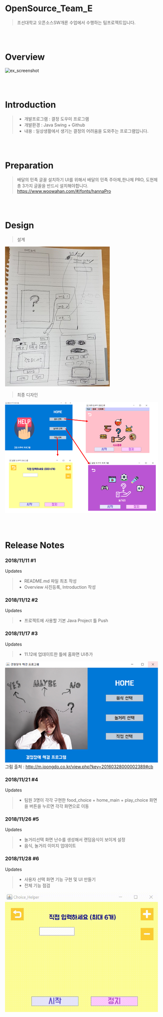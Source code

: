 # OpenSource_Team_E
>    조선대학교 오픈소스SW개론 수업에서 수행하는 팀프로젝트입니다.

<br/><br/>

# Overview

![ex_screenshot](./img/overview.gif)          


<br/><br/>



# Introduction
> * 개발프로그램 : 결정 도우미 프로그램
> * 개발환경 : Java Swing + Github
> * 내용 : 일상생활에서 생기는 결정의 어려움을 도와주는 프로그램입니다.       

<br/><br/>

# Preparation
> 배달의 민족 글꼴 설치하기
>   UI를 위해서 배달의 민족 주아체,한나체 PRO, 도현체 총 3가지 글꼴을 반드시 설치해야합니다.
>   <https://www.woowahan.com/#/fonts/hannaPro>

<br/><br/>

# Design
>  설계

![ex_screenshot](./img/first_design.jpg)

>  최종 디자인

![ex_screenshot](./img/final_design.PNG)      

<br/><br/>

# Release Notes

### 2018/11/11 #1
Updates
> * README.md 파일 최초 작성
> * Overview 사진등록, Introduction 작성

### 2018/11/12 #2
Updates
> * 프로젝트에 사용할 기본 Java Project 틀 Push

### 2018/11/17 #3
Updates
> * 11.12에 업데이트한 틀에 홈화면 UI추가

![ex_screenshot](./img/home.PNG)
그림 출처 : http://m.joongdo.co.kr/view.php?key=20160328000002389#cb


### 2018/11/21 #4
Updates
> * 팀원 3명이 각각 구현한 food_choice + home_main + play_choice 화면을 버튼을 누르면 각각 화면으로 이동

### 2018/11/26 #5
Updates
> * 놀거리선택 화면 난수를 생성해서 랜덤음식이 보이게 설정
> * 음식, 놀거리 이미지 업데이트

### 2018/11/28 #6
Updates
> * 사용자 선택 화면 기능 구현 및 UI 만들기
> * 전체 기능 점검

![ex_screenshot](./img/user_choice.gif)

